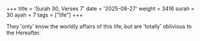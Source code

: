 +++
title = 'Surah 30, Verses 7'
date = '2025-08-27'
weight = 3416
surah = 30
ayah = 7
tags = ["life"]
+++

They ˹only˺ know the worldly affairs of this life, but are ˹totally˺ oblivious to the Hereafter.